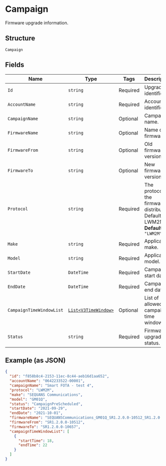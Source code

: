 
# Campaign

Firmware upgrade information.

## Structure

`Campaign`

## Fields

| Name | Type | Tags | Description |
|  --- | --- | --- | --- |
| `Id` | `string` | Required | Upgrade identifier. |
| `AccountName` | `string` | Required | Account identifier. |
| `CampaignName` | `string` | Optional | Campaign name. |
| `FirmwareName` | `string` | Optional | Name of firmware. |
| `FirmwareFrom` | `string` | Optional | Old firmware version. |
| `FirmwareTo` | `string` | Optional | New firmware version. |
| `Protocol` | `string` | Required | The protocol of the firmware distribution. Default: LWM2M.<br>**Default**: `"LWM2M"` |
| `Make` | `string` | Required | Applicable make. |
| `Model` | `string` | Required | Applicable model. |
| `StartDate` | `DateTime` | Required | Campaign start date. |
| `EndDate` | `DateTime` | Required | Campaign end date. |
| `CampaignTimeWindowList` | [`List<V3TimeWindow>`](../../doc/models/v3-time-window.md) | Optional | List of allowed campaign time windows. |
| `Status` | `string` | Required | Firmware upgrade status. |

## Example (as JSON)

```json
{
  "id": "f858b8c4-2153-11ec-8c44-aeb16d1aa652",
  "accountName": "0642233522-00001",
  "campaignName": "Smart FOTA - test 4",
  "protocol": "LWM2M",
  "make": "SEQUANS Communications",
  "model": "GM01Q",
  "status": "CampaignPreScheduled",
  "startDate": "2021-09-29",
  "endDate": "2021-10-01",
  "firmwareName": "SEQUANSCommunications_GM01Q_SR1.2.0.0-10512_SR1.2.0.0-10657",
  "firmwareFrom": "SR1.2.0.0-10512",
  "firmwareTo": "SR1.2.0.0-10657",
  "campaignTimeWindowList": [
    {
      "startTime": 18,
      "endTime": 22
    }
  ]
}
```

